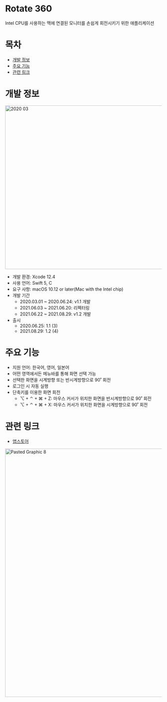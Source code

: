 # Rotate 360
Intel CPU를 사용하는 맥에 연결된 모니터를 손쉽게 회전시키기 위한 애플리케이션

# 목차
- [개발 정보](#개발-정보)
- [주요 기능](#주요-기능)
- [관련 링크](#관련-링크)

# 개발 정보
<img width="527" alt="2020 03" src="https://github.com/user-attachments/assets/671bc285-8470-4367-8a0a-53d14f8b13be">

- 개발 환경: Xcode 12.4
- 사용 언어: Swift 5, C
- 요구 사항: macOS 10.12 or later(Mac with the Intel chip)
- 개발 기간
    - 2020.03.01 ~ 2020.06.24: v1.1 개발
    - 2021.06.03 ~ 2021.06.20: 리펙터링
    - 2021.06.22 ~ 2021.08.29: v1.2 개발
- 출시
    - 2020.06.25: 1.1 (3)
    - 2021.08.29: 1.2 (4)

# 주요 기능
- 지원 언어: 한국어, 영어, 일본어
- 어떤 영역에서든 메뉴바를 통해 화면 선택 가능
- 선택한 화면을 시계방향 또는 반시계방향으로 90˚ 회전
- 로그인 시 자동 실행
- 단축키를 이용한 화면 회전
    - ⌥ + ⌃ + ⌘ + Z: 마우스 커서가 위치한 화면을 반시계방향으로 90˚ 회전
    - ⌥ + ⌃ + ⌘ + X: 마우스 커서가 위치한 화면을 시계방향으로 90˚ 회전

# 관련 링크
- [앱스토어](https://apps.apple.com/kr/app/rotate-360/id1519786106?l=ko&mt=12)
<img width="800" alt="Pasted Graphic 8" src="https://github.com/user-attachments/assets/01a60cd9-df39-4370-8870-824231af1094">


